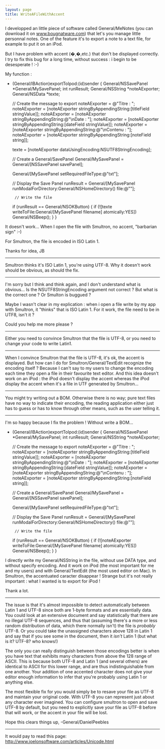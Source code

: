 ```yaml
---
layout: page
title: WriteAFileWithAccent
---
```


I developped an little piece of software called General/MeNotes (you can download it on www.bougnatware.com) that let's you manage little personnal notes. One of the feature it's to export a note to a text file, for example to put it on an iPod.

But I have problem with accent (�,�,etc.) that don't be displayed correctly. I try to fix this bug for a long time, without success : i begin to be desesperate ! :-)

My function :
    
- (General/IBAction)exportToIpod:(id)sender
{
	General/NSSavePanel *General/MySavePanel;
	int runResult;
	General/NSString *noteAExporter;
	General/NSData *texte;
	
	// Create the message to export
	noteAExporter = @"Titre : ";
	noteAExporter = [noteAExporter stringByAppendingString:[titleField stringValue]];
	noteAExporter = [noteAExporter stringByAppendingString:@"\nDate : "];
	noteAExporter = [noteAExporter stringByAppendingString:[dateField stringValue]];
	noteAExporter = [noteAExporter stringByAppendingString:@"\nContenu : "];
	noteAExporter = [noteAExporter stringByAppendingString:[noteField string]];
	
	texte = [noteAExporter dataUsingEncoding:NSUTF8StringEncoding];
 
	// Create a General/SavePanel
	General/MySavePanel = General/[NSSavePanel savePanel];
 
	General/[MySavePanel setRequiredFileType:@"txt"];
 
	// Display the Save Panel
	runResult = General/[MySavePanel runModalForDirectory:General/NSHomeDirectory() file:@""];
	
       // Write the file
	if (runResult == General/NSOKButton) {
		if (![texte writeToFile:General/[MySavePanel filename] atomically:YES])
			General/NSBeep();
	}
}


It doesn't work... When I open the file with Smultron, no accent, "barbarian sign" :-)

For Smultron, the file is encoded in ISO Latin 1.

Thanks for idea,
JB

----
Smultron thinks it's ISO Latin 1, you're using UTF-8. Why it doesn't work should be obvious, as should the fix.

----
I'm sorry but I think and think again, and I don't understand what is obvious... Is the NSUTF8StringEncoding argument not correct ? But what is the correct one ? Or Smulton is buggued ?

Maybe I wasn't clear in my explication : when i open a file write by my app with Smultron, it "thinks" that is ISO Latin 1. For it work, the file need to be in UTF8, isn't it ?

Could you help me more please ?

----
Either you need to convince Smultron that the file is UTF-8, or you need to change your code to write Latin1.

----
When I convince Smultron that the file is UTF-8, it's ok, the accent is displayed. But how can I do for Smultron/General/TextEdit recognize the encoding itself ? Because I can't say to my users to change the encoding each time they open a file in their favourite text editor. And this idea doesn't work on an iPod : the iPod doesn't display the accent whereas the iPod display the accent when it's a file in UTF generated by Smultron...

----
You might try writing out a BOM. Otherwise there is no way; pure text files have no way to indicate their encoding, the reading application either just has to guess or has to know through other means, such as the user telling it.

----
I'm so happy because I fix the problem ! Without write a BOM...

    
- (General/IBAction)exportToIpod:(id)sender
{
	General/NSSavePanel *General/MySavePanel;
	int runResult;
	General/NSString *noteAExporter;
	
	// Create the message to export
	noteAExporter = @"Titre : ";
	noteAExporter = [noteAExporter stringByAppendingString:[titleField stringValue]];
	noteAExporter = [noteAExporter stringByAppendingString:@"\nDate : "];
	noteAExporter = [noteAExporter stringByAppendingString:[dateField stringValue]];
	noteAExporter = [noteAExporter stringByAppendingString:@"\nContenu : "];
	noteAExporter = [noteAExporter stringByAppendingString:[noteField string]];
 
	// Create a General/SavePanel
	General/MySavePanel = General/[NSSavePanel savePanel];
 
	General/[MySavePanel setRequiredFileType:@"txt"];
 
	// Display the Save Panel
	runResult = General/[MySavePanel runModalForDirectory:General/NSHomeDirectory() file:@""];
	
       // Write the file
	if (runResult == General/NSOKButton) {
		if (![noteAExporter writeToFile:General/[MySavePanel filename] atomically:YES])
			General/NSBeep();
	}
}


I directly write my General/NSString in the file, without use DATA type, and without specify encoding. And it work on iPod (the most important for me and my users) and with General/TextEdit (the most used editor on Mac). In Smultron, the accentuated caracter disappear ! Strange but it's not really important : what I wanted is to export for iPod !

Thank a lot.

----

The issue is that it's almost impossible to detect automatically between Latin 1 and UTF-8 since both are 1-byte formats and are essentially data. You could look at an extensive document and say statistically that there are no illegal UTF-8 sequences, and thus that (assuming there's a more or less random distribution of data, which there normally isn't) the file is _probably_ UTF-8. Or you could take the unassigned characters above 128 in Latin 1 and say that if you see some in the document, then it _isn't_ Latin 1 (but what is it? UTF-8? who knows!)

The only you can really distinguish between those encodings better is when you have text that exhibits many characters from above the 128 range of ASCII. This is because both UTF-8 and Latin 1 (and several others) are identical to ASCII for this lower range, and are thus indistinguishable from one another. Your addition of one accented character does not give your editor enough information to infer that you're probably using Latin 1 or anything else.

The most flexible fix for you would simply be to resave your file as UTF-8 and maintain your original code. With UTF-8 you can represent just about any character ever imagined. You can configure smultron to open and save UTF-8 by default, but you need to explicitly save your file as UTF-8 before that will work, or the accent in your file will be lost.

Hope this clears things up,
-General/DanielPeebles

----
It would pay to read this page: http://www.joelonsoftware.com/articles/Unicode.html
